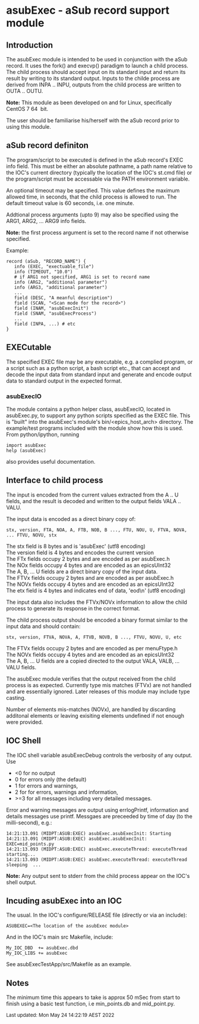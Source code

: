 # asubExec - aSub record support module

## Introduction

The asubExec module is intended to be used in conjunction with the aSub record.
It uses the fork() and execvp() paradigm to launch a child process.
The child process should accept input on its standard input and return its
result by writing to its standard output.
Inputs to the childe process are derived from INPA .. INPU, outputs from the
child process are written to OUTA .. OUTU.

__Note:__ This module as been developed on and for Linux, specifically
CentOS&nbsp;7 64&nbsp; bit.

The user should be familiarise his/herself with the aSub record prior to
using this module.

## aSub record definiton

The program/script to be executed is defined in the aSub record's EXEC info field.
This must be either an absolute pathname, a path name relative to the IOC's
current directory (typically the location of the IOC's st.cmd file) or the
program/script must be accessable via the PATH environment variable.

An optional timeout may be specified.
This value defines the maximum allowed time, in seconds, that the child process
is allowed to run.
The default timeout value is 60 seconds, i.e. one minute.

Addtional process arguments (upto 9) may also be specified using the
ARG1, ARG2,  ... ARG9 info fields.

__Note:__ the first process argument is set to the record name if not
otherwise specified.


Example:
```
record (aSub, "RECORD_NAME") {    
   info (EXEC, "exectuable_file")
   info (TIMEOUT, "10.0")
   # if ARG1 not specified, ARG1 is set to record name
   info (ARG2, "additional parameter")
   info (ARG3, "additional parameter")
   ...
   field (DESC, "A meanful description")
   field (SCAN, "<Scan mode for the record>")
   field (INAM, "asubExecInit")
   field (SNAM, "asubExecProcess")
   ...
   field (INPA, ...) # etc
}
```
## EXECutable

The specified EXEC file may be any executable, e.g. a complied program,
or a script such as a python script, a bash script etc., that can accept and
decode the input data from standard input and generate and encode output data
to standard output in the expected format.

### asubExecIO

The module contains a python helper class, asubExecIO, located in asubExec.py,
to support any python scripts specified as the EXEC file.
This is "built" into the asubExec's module's <top>bin/<epics_host_arch> directory.
The example/test programs included with the module show how this is used.
From python/ipython, running  

    import asubExec
    help (asubExec)

also provides useful documentation.

## Interface to child process

The input is encoded from the current values extracted from the A .. U fields,
and the result is decoded and written to the output fields VALA .. VALU.

The input data is encoded as a direct binary copy of:

    stx, version, FTA, NOA, A, FTB, NOB, B ..., FTU, NOU, U, FTVA, NOVA, ... FTVU, NOVU, stx

The stx field is 8 bytes and is 'asubExec' (utf8 encoding)<br>
The version field is 4 bytes and encodes the current version<br>
The FTx fields occupy 2 bytes and are encoded as per asubExec.h<br>
The NOx fields occupy 4 bytes and are encoded as an epicsUInt32<br>
The A, B, ... U fields are a direct binary copy of the input data.<br>
The FTVx fields occupy 2 bytes and are encoded as per asubExec.h<br>
The NOVx fields occupy 4 bytes and are encoded as an epicsUInt32<br>
The etx field is 4 bytes and indicates end of data, 'eod\n' (utf8 encoding)

The input data also includes the FTVx/NOVx information to allow the child
process to generate its response in the correct format.

The child process output should be encoded a binary format similar to
the input data and should contain:

    stx, version, FTVA, NOVA, A, FTVB, NOVB, B ..., FTVU, NOVU, U, etc

The FTVx fields occupy 2 bytes and are encoded as per menuFtype.h<br>
The NOVx fields occupy 4 bytes and are encoded as an epicsUInt32<br>
The A, B, ... U  fields are a copied directed to the output VALA, VALB,
... VALU fields.<br>

The asubExec module verifies that the output received from the child process
is as expected.
Currently type mis matches (FTVx) are not handled and are essentially ignored.
Later releases of this module may include type casting.

Number of elements mis-matches (NOVx), are handled by discarding additonal
elements or leaving exisiting elements undefined if not enough were provided.

## IOC Shell

The IOC shell variable asubExecDebug controls the verbosity of any output.
Use
 - <0 for no output
 - 0 for errors only (the default)
 - 1 for errors and warnings,
 - 2 for for errors, warnings and information,
 - \>=3 for all messages including very detailed messages.

Error and warning messages are output using errlogPrintf, information and
details messages use printf.
Messgaes are preceeded by time of day (to the milli-second), e.g.:

    14:21:13.091 (MIDPT:ASUB:EXEC) asubExec.asubExecInit: Starting
    14:21:13.091 (MIDPT:ASUB:EXEC) asubExec.asubExecInit: EXEC=mid_points.py
    14:21:13.093 (MIDPT:ASUB:EXEC) asubExec.executeThread: executeThread starting...
    14:21:13.093 (MIDPT:ASUB:EXEC) asubExec.executeThread: executeThread sleeping  ...

__Note:__ Any output sent to stderr from the child process appear on the IOC's
shell output.

## Incuding asubExec into an IOC

The usual. In the IOC's configure/RELEASE file (directly or via an include):

    ASUBEXEC=<The location of the asubExec module>

And in the IOC's main src Makefile, include:

    My_IOC_DBD  += asubExec.dbd
    My_IOC_LIBS += asubExec

See asubExecTestApp/src/Makefile as an example.

## Notes

The minimum time this appears to take is approx 50 mSec from start to
finish using a basic test function, i.e min_points.db and mid_point.py.


<font size="2">
Last updated: Mon May 24 14:22:19 AEST 2022
</font>
